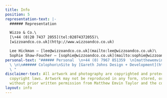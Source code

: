 ```yaml
---
title: Info
position: 5
representation-text: |-
  ###### Representation

  Wizzo & Co.\
  [\+44 (0)20 7437 2055](tel:02074372055)\
  [wizzoandco.co.uk](http://www.wizzoandco.co.uk)

  Lee Hickman — [lee@wizzoandco.co.uk](mailto:lee@wizzoandco.co.uk)\
  Sophie Shaw-Foucher — [sophie@wizzoandco.co.uk](mailto:sophie@wizzoandco.co.uk)
personal-text: "###### Personal  \n+44 (0) 7967 851359  \n[matthewemvintaylot@gmail.com](mailto:matthewemvintaylot@gmail.com)
  \ \n\n###### Colophon\nSite by [Gareth Johns Design + Development](https://www.garethjohnsdesign.com)
  \ "
disclaimer-text: All artwork and photography are copyrighted and protected under international
  copyright laws. Artwork may not be reproduced in any form, stored, or manipulated
  without prior written permission from Matthew Emvin Taylor and the copyright holders.
layout: info
---
```


